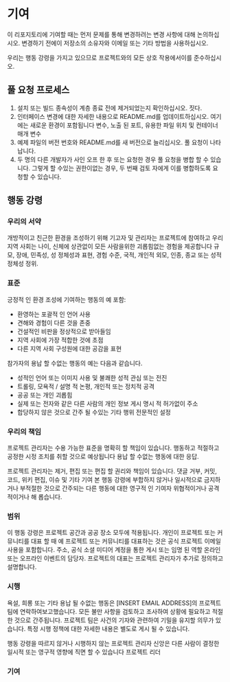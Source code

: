# 기여

이 리포지토리에 기여할 때는 먼저 문제를 통해 변경하려는 변경 사항에 대해 논의하십시오.
변경하기 전에이 저장소의 소유자와 이메일 또는 기타 방법을 사용하십시오. 

우리는 행동 강령을 가지고 있으므로 프로젝트와의 모든 상호 작용에서이를 준수하십시오.

## 풀 요청 프로세스

1. 설치 또는 빌드 종속성이 계층 종료 전에 제거되었는지 확인하십시오. 
   짓다.
2. 인터페이스 변경에 대한 자세한 내용으로 README.md를 업데이트하십시오. 여기에는 새로운 환경이 포함됩니다 
   변수, 노출 된 포트, 유용한 파일 위치 및 컨테이너 매개 변수
3. 예제 파일의 버전 번호와 README.md를 새 버전으로 늘리십시오.
   풀 요청이 나타납니다.
4. 두 명의 다른 개발자가 사인 오프 한 후 또는 요청한 경우 풀 요청을 병합 할 수 있습니다. 
   그렇게 할 수있는 권한이없는 경우, 두 번째 검토 자에게 이를 병합하도록 요청할 수 있습니다.

## 행동 강령

### 우리의 서약

개방적이고 친근한 환경을 조성하기 위해
기고자 및 관리자는 프로젝트에 참여하고
우리 지역 사회는 나이, 신체에 상관없이 모든 사람을위한 괴롭힘없는 경험을 제공합니다
규모, 장애, 민족성, 성 정체성과 표현, 경험 수준,
국적, 개인적 외모, 인종, 종교 또는 성적 정체성
정위.

### 표준

긍정적 인 환경 조성에 기여하는 행동의 예
포함:

* 환영하는 포괄적 인 언어 사용
* 견해와 경험이 다른 것을 존중
* 건설적인 비판을 정상적으로 받아들임
* 지역 사회에 가장 적합한 것에 초점
* 다른 지역 사회 구성원에 대한 공감을 표현

참가자의 용납 할 수없는 행동의 예는 다음과 같습니다.

* 성적인 언어 또는 이미지 사용 및 불쾌한 성적 관심 또는
전진
* 트롤링, 모욕적 / 설명 적 논평, 개인적 또는 정치적 공격
* 공공 또는 개인 괴롭힘
* 실제 또는 전자와 같은 다른 사람의 개인 정보 게시
  명시 적 허가없이 주소
* 합당하지 않은 것으로 간주 될 수있는 기타 행위
  전문적인 설정

### 우리의 책임

프로젝트 관리자는 수용 가능한 표준을 명확히 할 책임이 있습니다.
행동하고 적절하고 공정한 시정 조치를 취할 것으로 예상됩니다
용납 할 수없는 행동에 대한 응답.

프로젝트 관리자는 제거, 편집 또는 편집 할 권리와 책임이 있습니다.
댓글 거부, 커밋, 코드, 위키 편집, 이슈 및 기타 기여
본 행동 강령에 부합하지 않거나 일시적으로 금지하거나
부적절한 것으로 간주되는 다른 행동에 대한 영구적 인 기여자
위협적이거나 공격적이거나 해 롭습니다.

### 범위

이 행동 강령은 프로젝트 공간과 공공 장소 모두에 적용됩니다.
개인이 프로젝트 또는 커뮤니티를 대표 할 때 예
프로젝트 또는 커뮤니티를 대표하는 것은 공식 프로젝트 이메일 사용을 포함합니다.
주소, 공식 소셜 미디어 계정을 통한 게시 또는 임명 된 역할
온라인 또는 오프라인 이벤트의 담당자. 프로젝트의 대표는
프로젝트 관리자가 추가로 정의하고 설명합니다.

### 시행

욕설, 희롱 또는 기타 용납 될 수없는 행동은
[INSERT EMAIL ADDRESS]의 프로젝트 팀에 연락하여보고했습니다. 모든
불만 사항을 검토하고 조사하여
상황에 필요하고 적절한 것으로 간주됩니다. 프로젝트 팀은
사건의 기자와 관련하여 기밀을 유지할 의무가 있습니다.
특정 시행 정책에 대한 자세한 내용은 별도로 게시 될 수 있습니다.

행동 강령을 따르지 않거나 시행하지 않는 프로젝트 관리자
신앙은 다른 사람이 결정한 일시적 또는 영구적 영향에 직면 할 수 있습니다
프로젝트 리더

### 기여
